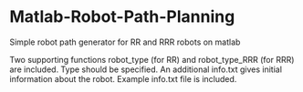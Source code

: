 # Matlab-Robot-Path-Planning
Simple robot path generator for RR and RRR robots on matlab

Two supporting functions robot_type (for RR) and robot_type_RRR (for RRR) are included. Type should be specified. An additional info.txt gives initial information about the robot. Example info.txt file is included.
